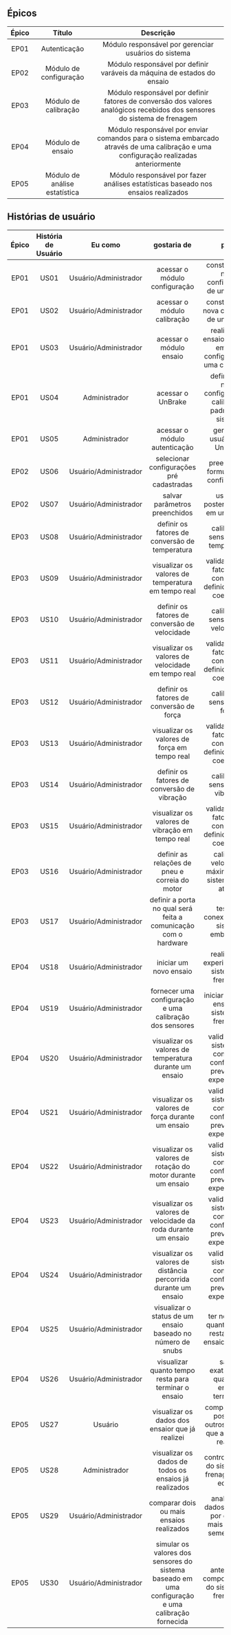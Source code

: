 ## Épicos

| Épico|            Título            | Descrição |
| :---:|:----------------------------:|:---------:|
| EP01 | Autenticação                 | Módulo responsável por gerenciar usuários do sistema |
| EP02 | Módulo de configuração       | Módulo responsável por definir varáveis da máquina de estados do ensaio |
| EP03 | Módulo de calibração         | Módulo responsável por definir fatores de conversão dos valores analógicos recebidos dos sensores do sistema de frenagem |
| EP04 | Módulo de ensaio             | Módulo responsável por enviar comandos para o sistema embarcado através de uma calibração e uma configuração realizadas anteriormente |
| EP05 | Módulo de análise estatística| Módulo responsável por fazer análises estatísticas baseado nos ensaios realizados |

## Histórias de usuário

| Épico | História de Usuário |   Eu como   | gostaria de | para | Priorização |
|:-----:| :-----------------: |:-----------:|:-----------:|:----:|:-----------:|
|  EP01 |        US01         |   Usuário/Administrador   | acessar o módulo configuração | construir uma nova configuração de um ensaio | Must |
|  EP01 |        US02         |   Usuário/Administrador   | acessar o módulo calibração | construir uma nova calibração de um ensaio | Must |
|  EP01 |        US03         |   Usuário/Administrador   | acessar o módulo ensaio | realizar um ensaio baseado em uma configuração e uma calibração | Must |
|  EP01 |        US04         |   Administrador   | acessar o UnBrake | definir uma nova configuração e calibração padrões do sistema | Must |
|  EP01 |        US05         |   Administrador   | acessar o módulo autenticação | gerenciar usuários do UnBrake | Should |
|  EP02 |        US06         |   Usuário/Administrador   | selecionar configurações pré cadastradas | preencher o formulário de configuração | Should |
|  EP02 |        US07         |   Usuário/Administrador   | salvar parâmetros preenchidos | usá-los posteriormente em um ensaio | Must |
|  EP03 |        US08         |   Usuário/Administrador   | definir os fatores de conversão de temperatura | calibrar os sensores de temperatura | Must |
|  EP03 |        US09         |   Usuário/Administrador   | visualizar os valores de temperatura em tempo real | validar que os fatores de conversão definidos estão coerentes | Should |
|  EP03 |        US10         |   Usuário/Administrador   | definir os fatores de conversão de velocidade | calibrar os sensores de velocidade | Must |
|  EP03 |        US11         |   Usuário/Administrador   | visualizar os valores de velocidade em tempo real | validar que os fatores de conversão definidos estão coerentes | Should |
|  EP03 |        US12         |   Usuário/Administrador   | definir os fatores de conversão de força | calibrar os sensores de força | Must |
|  EP03 |        US13         |   Usuário/Administrador   | visualizar os valores de força em tempo real | validar que os fatores de conversão definidos estão coerentes | Should |
|  EP03 |        US14         |   Usuário/Administrador   | definir os fatores de conversão de vibração | calibrar os sensores de vibração | Must |
|  EP03 |        US15         |   Usuário/Administrador   | visualizar os valores de vibração em tempo real | validar que os fatores de conversão definidos estão coerentes | Should |
|  EP03 |        US16         |   Usuário/Administrador   | definir as relações de pneu e correia do motor | calibrar a velocidade máxima que o sistema pode atingir | Must |
|  EP03 |        US17         |   Usuário/Administrador   | definir a porta no qual será feita a comunicação com o hardware | testar a conexão com o sistema embarcado | Must |
|  EP04 |        US18         |   Usuário/Administrador   | iniciar um novo ensaio | realizar um experimento no sistema de frenagem | Must |
|  EP04 |        US19         |   Usuário/Administrador   | fornecer uma configuração e uma calibração dos sensores | iniciar um novo ensaio no sistema de frenagem | Must |
|  EP04 |        US20         |   Usuário/Administrador   | visualizar os valores de temperatura durante um ensaio | validar se os sistema se comporta conforme o previsto no experimento | Should |
|  EP04 |        US21         |   Usuário/Administrador   | visualizar os valores de força durante um ensaio | validar se os sistema se comporta conforme o previsto no experimento | Should |
|  EP04 |        US22         |   Usuário/Administrador   | visualizar os valores de rotação do motor durante um ensaio | validar se os sistema se comporta conforme o previsto no experimento | Should |
|  EP04 |        US23         |   Usuário/Administrador   | visualizar os valores de velocidade da roda durante um ensaio | validar se os sistema se comporta conforme o previsto no experimento | Should |
|  EP04 |        US24         |   Usuário/Administrador   | visualizar os valores de distância percorrida durante um ensaio | validar se os sistema se comporta conforme o previsto no experimento | Should |
|  EP04 |        US25         |   Usuário/Administrador   | visualizar o status de um ensaio baseado no número de snubs | ter noção de quanto tempo resta para o ensaio terminar | Should |
|  EP04 |        US26         |   Usuário/Administrador   | visualizar quanto tempo resta para terminar o ensaio | saber exatamente quando o ensaio terminará | Could |
|  EP05 |        US27         |   Usuário   | visualizar os dados dos ensaior que já realizei | comparar com possíveis outros ensaios que ainda vou realizar | Should |
|  EP05 |        US28         |   Administrador   | visualizar os dados de todos os ensaios já realizados | controlar o uso do sistema de frenagem pela equipe | Should |
|  EP05 |        US29         |   Usuário/Administrador   | comparar dois ou mais ensaios realizados | analisar os dados gerados por dois ou mais ensaios semelhantes | Should |
|  EP05 |        US30         |   Usuário/Administrador   | simular os valores dos sensores do sistema baseado em uma configuração e uma calibração fornecida | antecipar o comportamento do sistema de frenagem | Could |